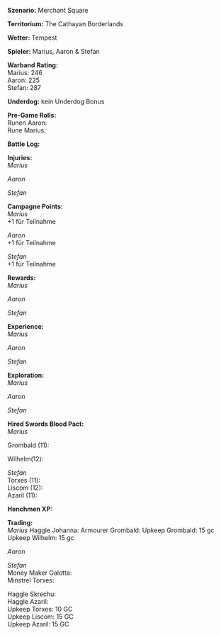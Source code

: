 **Szenario:** Merchant Square  

**Territorium:** The Cathayan Borderlands  

**Wetter:**  Tempest  

**Spieler:** Marius, Aaron & Stefan

**Warband Rating:**  
Marius: 246  
Aaron: 225  
Stefan: 287       

**Underdog:** kein Underdog Bonus   

**Pre-Game Rolls:**  
Runen Aaron:  
Rune Marius:  

**Battle Log:**  

**Injuries:**  
*Marius*  

*Aaron*  

*Stefan*  

**Campagne Points:**  
*Marius*  
+1 für Teilnahme  

*Aaron*  
+1 für Teilnahme  

*Stefan*  
+1 für Teilnahme  

**Rewards:**  
*Marius*   

*Aaron*   

*Stefan*   

**Experience:**  
*Marius*   

*Aaron*   

*Stefan*   

**Exploration:**  
*Marius* 

*Aaron*  

*Stefan*  

**Hired Swords Blood Pact:**  
*Marius*   

Grombald (11): 

Wilhelm(12):  

*Stefan*  
Torxes (11):  
Liscom (12):  
Azaril (11):  

**Henchmen XP:**  

**Trading:**  
*Marius* 
Haggle Johanna: 
Armourer Grombald: 
Upkeep Grombald: 15 gc
Upkeep Wilhelm: 15 gc 


*Aaron*  

*Stefan*   
Money Maker Galotta:  
Minstrel Torxes:   

Haggle Skrechu:   
Haggle Azaril:   
Upkeep Torxes: 10 GC  
Upkeep Liscom: 15 GC  
Upkeep Azaril: 15 GC  
